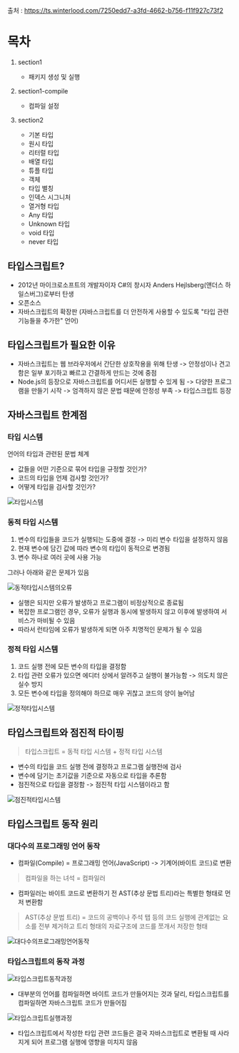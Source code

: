 출처 : https://ts.winterlood.com/7250edd7-a3fd-4662-b756-f11f927c73f2

# 목차

1. section1
    - 패키지 생성 및 실행

2. section1-compile
    - 컴파일 설정

3. section2
    - 기본 타입
    - 원시 타입
    - 리터럴 타입
    - 배열 타입
    - 튜플 타입
    - 객체
    - 타입 별칭
    - 인덱스 시그니처
    - 열거형 타입
    - Any 타입
    - Unknown 타입
    - void 타입
    - never 타입






## 타입스크립트?
- 2012년 마이크로소프트의 개발자이자 C#의 창시자 Anders Hejlsberg(앤더스 하일스버그)로부터 탄생
- 오픈소스
- 자바스크립트의 확장판 (자바스크립트를 더 안전하게 사용할 수 있도록 "타입 관련 기능들을 추가한" 언어)

## 타입스크립트가 필요한 이유
- 자바스크립트는 웹 브라우저에서 간단한 상호작용을 위해 탄생 -> 안정성이나 견고함은 일부 포기하고 빠르고 간결하게 만드는 것에 중점
- Node.js의 등장으로 자바스크립트를 어디서든 실행할 수 있게 됨 -> 다양한 프로그램을 만들기 시작 -> 엄격하지 않은 문법 때문에 안정성 부족 -> 타입스크립트 등장


## 자바스크립트 한계점

### 타입 시스템

언어의 타입과 관련된 문법 체계

- 값들을 어떤 기준으로 묶어 타입을 규정할 것인가?
- 코드의 타입을 언제 검사할 것인가?
- 어떻게 타입을 검사할 것인가?

![타입시스템](https://www.notion.so/image/https%3A%2F%2Fs3-us-west-2.amazonaws.com%2Fsecure.notion-static.com%2F6c167134-9ffa-4aba-b8b8-fb559cad664e%2FUntitled.png?table=block&id=5242549c-8d18-4e3f-919b-c7f331451f0b&cache=v2)

### 동적 타입 시스템

1. 변수의 타입들을 코드가 실행되는 도중에 결정 -> 미리 변수 타입을 설정하지 않음
2. 현재 변수에 담긴 값에 따라 변수의 타입이 동적으로 변경됨
3. 변수 하나로 여러 곳에 사용 가능

그러나 아래와 같은 문제가 있음

![동적타입시스템의오류](https://www.notion.so/image/https%3A%2F%2Fs3-us-west-2.amazonaws.com%2Fsecure.notion-static.com%2F59ce432a-f8c4-414e-bcf7-ab28ae7570a2%2FUntitled.png?table=block&id=016932fc-e0c0-4737-b445-ea220e6beb91&cache=v2)

- 실행은 되지만 오류가 발생하고 프로그램이 비정상적으로 종료됨
- 복잡한 프로그램인 경우, 오류가 실행과 동시에 발생하지 않고 이후에 발생하여 서비스가 마비될 수 있음
- 따라서 런타임에 오류가 발생하게 되면 아주 치명적인 문제가 될 수 있음

### 정적 타입 시스템

1. 코드 실행 전에 모든 변수의 타입을 결정함
2. 타입 관련 오류가 있으면 에디터 상에서 알려주고 실행이 불가능함 -> 의도치 않은 실수 방지
3. 모든 변수에 타입을 정의해야 하므로 매우 귀찮고 코드의 양이 늘어남

![정적타입시스템](https://www.notion.so/image/https%3A%2F%2Fs3-us-west-2.amazonaws.com%2Fsecure.notion-static.com%2Fb675ad24-2e00-4126-8e31-a36c8fba8b1f%2FUntitled.png?table=block&id=72e3d652-d351-4512-8d26-569f7e0c202b&cache=v2)




## 타입스크립트와 점진적 타이핑

> 타입스크립트 = 동적 타입 시스템 + 정적 타입 시스템

- 변수의 타입을 코드 실행 전에 결정하고 프로그램 실행전에 검사
- 변수에 담기는 초기값을 기준으로 자동으로 타입을 추론함
- 점진적으로 타입을 결정함 -> 점진적 타입 시스템이라고 함

![점진적타입시스템](https://www.notion.so/image/https%3A%2F%2Fs3-us-west-2.amazonaws.com%2Fsecure.notion-static.com%2F9fa61087-f588-44dd-8ff6-29621bfb0131%2FUntitled.png?table=block&id=7dba02b4-fa17-468d-899c-4351487903ea&cache=v2)




## 타입스크립트 동작 원리

### 대다수의 프로그래밍 언어 동작

- 컴파일(Compile) = 프로그래밍 언어(JavaScript) -> 기계어(바이트 코드)로 변환

> 컴파일을 하는 녀석 = 컴파일러


- 컴파일러는 바이트 코드로 변환하기 전 AST(추상 문법 트리)라는 특별한 형태로 먼저 변환함

> AST(추상 문법 트리) = 코드의 공백이나 주석 탭 등의 코드 실행에 관계없는 요소를 전부 제거하고 트리 형태의 자료구조에 코드를 쪼개서 저장한 형태

![대다수의프로그래밍언어동작](https://www.notion.so/image/https%3A%2F%2Fs3-us-west-2.amazonaws.com%2Fsecure.notion-static.com%2F514e4f15-5328-43bb-b58a-b505967179db%2FUntitled.png?table=block&id=c505f741-44a9-487b-9980-625728c387e4&cache=v2)

### 타입스크립트의 동작 과정

![타입스크립트동작과정](https://www.notion.so/image/https%3A%2F%2Fs3-us-west-2.amazonaws.com%2Fsecure.notion-static.com%2F45b2f6da-ce1d-4d0a-8daf-a8bad82b83cc%2FUntitled.png?table=block&id=44d3137a-00c1-4e1d-9351-02e4bc2cf90b&cache=v2)

- 대부분의 언어를 컴파일하면 바이트 코드가 만들어지는 것과 달리, 타입스크립트를 컴파일하면 자바스크립트 코드가 만들어짐

![타입스크립트실행과정](https://www.notion.so/image/https%3A%2F%2Fs3-us-west-2.amazonaws.com%2Fsecure.notion-static.com%2F8d1fb73a-a374-44f0-a119-c5ed182e2a2f%2FUntitled.png?table=block&id=9fa72466-ad68-49a1-b096-ad667ab6d957&cache=v2)

- 타입스크립트에서 작성한 타입 관련 코드들은 결국 자바스크립트로 변환될 때 사라지게 되어 프로그램 실행에 영향을 미치지 않음
